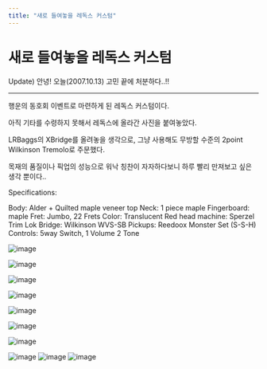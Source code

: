 ```yaml
---
title: "새로 들여놓을 레독스 커스텀"
---
```

# 새로 들여놓을 레독스 커스텀

Update) 안녕! 오늘(2007.10.13) 고민 끝에 처분하다..!!

----------------------------------------------
행운의 동호회 이벤트로 마련하게 된 레독스 커스텀이다.

아직 기타를 수령하지 못해서 레독스에 올라간 사진을 붙여놓았다.

LRBaggs의 XBridge를 올려놓을 생각으로, 그냥 사용해도 무방할 수준의
2point Wilkinson Tremolo로 주문했다. 

목재의 품질이나 픽업의 성능으로 워낙 칭찬이 자자하다보니 하루 빨리 만져보고 싶은 생각 뿐이다..

Specifications:

Body: Alder + Quilted maple veneer top
Neck: 1 piece maple
Fingerboard: maple
Fret: Jumbo, 22 Frets
Color: Translucent Red
head machine: Sperzel Trim Lok
Bridge: Wilkinson WVS-SB
Pickups: Reedoox Monster Set (S-S-H)
Controls: 5way Switch, 1 Volume 2 Tone


![image](cb3ce4ed725829126e442c6e8f776c39.jpg)

![image](9ccf302cf70dd9db4953cee3331453eb.jpg)

![image](37ef3cbc6a623f3f55cf465fa84a9f77.jpg)

![image](f4e8253e5dc157e3b91281ef40c4ffbf.jpg)

![image](12ee567de4047e28d7b45bf3374b7c66.jpg)

![image](209d63a8986966da66e6a71baa6d349a.jpg)

![image](8f23bdaf583d3c8b7872bfa73a3f3a99.jpg)

![image](ebc1b59e8e0bfa1bf8fa44ea604040a2.jpg)
![image](85910e4b13c22013e8aa792d12008890.jpg)
![image](be17f8a531ba1ce1d06ad49d810778bf.jpg)


